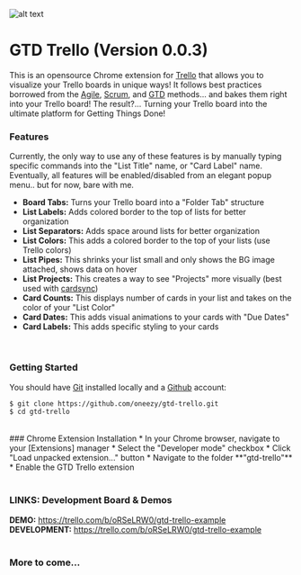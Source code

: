![alt text](http://oneeezy.com/www/gtd-trello/images/logo.png "GTD Trello")
# GTD Trello (Version 0.0.3)

This is an opensource Chrome extension for [Trello] that allows you to visualize your Trello boards in unique ways! It follows best practices borrowed from the [Agile], [Scrum], and [GTD] methods... and bakes them right into your Trello board! The result?... Turning your Trello board into the ultimate platform for Getting Things Done!
<br>

### Features
Currently, the only way to use any of these features is by manually typing specific commands into the "List Title" name, or "Card Label" name. Eventually, all features will be enabled/disabled from an elegant popup menu.. but for now, bare with me.

* **Board Tabs:** Turns your Trello board into a "Folder Tab" structure <br>
* **List Labels:** Adds colored border to the top of lists for better organization <br>
* **List Separators:** Adds space around lists for better organization <br>
* **List Colors:** This adds a colored border to the top of your lists (use Trello colors) <br>
* **List Pipes:** This shrinks your list small and only shows the BG image attached, shows data on hover <br>
* **List Projects:** This creates a way to see "Projects" more visually (best used with [cardsync]) <br>
* **Card Counts:** This displays number of cards in your list and takes on the color of your "List Color" <br>
* **Card Dates:** This adds visual animations to your cards with "Due Dates" <br>
* **Card Labels:** This adds specific styling to your cards <br>
<br>

### Getting Started
You should have [Git] installed locally and a [Github] account:

```sh
$ git clone https://github.com/oneezy/gtd-trello.git
$ cd gtd-trello
```
<br>
### Chrome Extension Installation
* In your Chrome browser, navigate to your [Extensions] manager
* Select the "Developer mode" checkbox
* Click "Load unpacked extension..." button
* Navigate to the folder **"gtd-trello"**
* Enable the GTD Trello extension
<br>
<br>

### LINKS: Development Board & Demos

**DEMO:** https://trello.com/b/oRSeLRW0/gtd-trello-example <br>
**DEVELOPMENT:** https://trello.com/b/oRSeLRW0/gtd-trello-example
<br>
<br>


### More to come...

   [Trello]: <https://trello.com>
   [Agile]: <https://en.wikipedia.org/wiki/Agile_software_development>
   [Scrum]: <https://en.wikipedia.org/wiki/Scrum_(software_development)>
   [GTD]: <https://en.wikipedia.org/wiki/Getting_Things_Done>
   [cardsync]: <https://trello.com/cardsync>
   [Git]: <http://www.git-scm.com>
   [Github]: <https://github.com>
   [Extensions]: <chrome://extensions>
   [5 minute YouTube tutorial]: <https://www.youtube.com/watch?v=xgj-2etILdk>
   [Reload Extensions]: <https://chrome.google.com/webstore/detail/extensions-reloader/fimgfedafeadlieiabdeeaodndnlbhid?hl=en>
   [Trello List Layouts, Trello Board]: <https://trello.com/b/TQJod6cX/0-trello-list-layouts>
